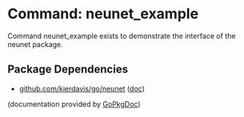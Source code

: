 Command: neunet_example
=======================

Command neunet_example exists to demonstrate the interface of the neunet package.

Package Dependencies
--------------------

* [github.com/kierdavis/go/neunet](https://github.com/kierdavis/go/tree/master/neunet) ([doc](http://gopkgdoc.appspot.com/pkg/github.com/kierdavis/go/neunet))

(documentation provided by [GoPkgDoc](http://gopkgdoc.appspot.com/index))

